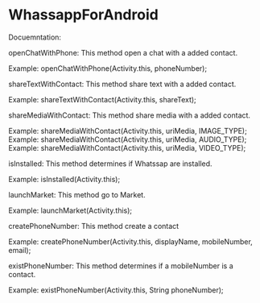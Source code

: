 WhassappForAndroid
==================

Docuemntation:

openChatWithPhone: This method open a chat with a added contact.

Example: openChatWithPhone(Activity.this, phoneNumber);


shareTextWithContact: This method share text with a added contact.

Example: shareTextWithContact(Activity.this, shareText);


shareMediaWithContact: This method share media with a added contact.

Example: shareMediaWithContact(Activity.this, uriMedia, IMAGE_TYPE);
Example: shareMediaWithContact(Activity.this, uriMedia, AUDIO_TYPE);
Example: shareMediaWithContact(Activity.this, uriMedia, VIDEO_TYPE);


isInstalled: This method determines if Whatssap are installed.

Example: isInstalled(Activity.this);


launchMarket: This method go to Market.

Example: launchMarket(Activity.this);


createPhoneNumber: This method create a contact

Example: createPhoneNumber(Activity.this, displayName, mobileNumber, email);


existPhoneNumber: This method determines if a mobileNumber is a contact.

Example: existPhoneNumber(Activity.this, String phoneNumber);

